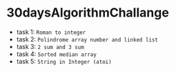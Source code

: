 # 30daysAlgorithmChallange

- task 1: `Roman to integer`
- task 2: `Polindrome array number and linked list`
- task 3: `2 sum and 3 sum`
- task 4: `Sorted median array`
- task 5: `String in Integer (atoi)`